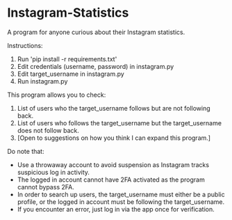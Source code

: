 # Instagram-Statistics
A program for anyone curious about their Instagram statistics.

Instructions:
1. Run 'pip install -r requirements.txt'
2. Edit credentials (username, password) in instagram.py
3. Edit target_username in instagram.py
4. Run instagram.py

This program allows you to check:
1. List of users who the target_username follows but are not following back.
2. List of users who follows the target_username but the target_username does not follow back.
3. [Open to suggestions on how you think I can expand this program.]

Do note that:
- Use a throwaway account to avoid suspension as Instagram tracks suspicious log in activity.
- The logged in account cannot have 2FA activated as the program cannot bypass 2FA.
- In order to search up users, the target_username must either be a public profile, or the logged in account must be following the target_username.
- If you encounter an error, just log in via the app once for verification.
